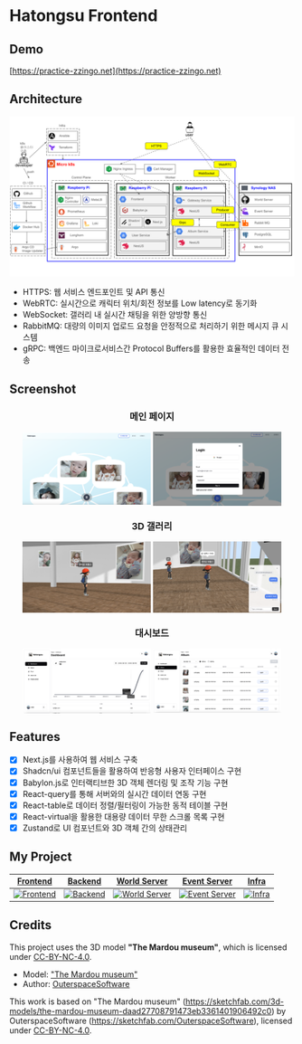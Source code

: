 # Hatongsu Frontend

## Demo

[https://practice-zzingo.net](https://practice-zzingo.net)

## Architecture

![Architecture](./docs/architecture.svg)

- HTTPS: 웹 서비스 엔드포인트 및 API 통신
- WebRTC: 실시간으로 캐릭터 위치/회전 정보를 Low latency로 동기화
- WebSocket: 갤러리 내 실시간 채팅을 위한 양방향 통신
- RabbitMQ: 대량의 이미지 업로드 요청을 안정적으로 처리하기 위한 메시지 큐 시스템
- gRPC: 백엔드 마이크로서비스간 Protocol Buffers를 활용한 효율적인 데이터 전송

## Screenshot

<div align="center">
  <h3>메인 페이지</h3>
  <p align="center">
    <img src="./docs/hatongsu_main_1.png" width="45%" style="vertical-align: middle">
    <img src="./docs/hatongsu_main_2.png" width="45%" style="vertical-align: middle">
  </p>
  
  <h3>3D 갤러리</h3>
  <p align="center">
    <img src="./docs/hatongsu_gallery_1.jpg" width="45%" style="vertical-align: middle">
    <img src="./docs/hatongsu_gallery_2.png" width="45%" style="vertical-align: middle">
  </p>

  <h3>대시보드</h3>
  <p align="center">
    <img src="./docs/hatongsu_dashboard_1.png" width="45%" style="vertical-align: middle">
    <img src="./docs/hatongsu_dashboard_2.png" width="45%" style="vertical-align: middle">
  </p>
</div>

## Features

- [x] Next.js를 사용하여 웹 서비스 구축
- [x] Shadcn/ui 컴포넌트들을 활용하여 반응형 사용자 인터페이스 구현
- [x] Babylon.js로 인터랙티브한 3D 객체 렌더링 및 조작 기능 구현
- [x] React-query를 통해 서버와의 실시간 데이터 연동 구현
- [x] React-table로 데이터 정렬/필터링이 가능한 동적 테이블 구현
- [x] React-virtual을 활용한 대용량 데이터 무한 스크롤 목록 구현
- [x] Zustand로 UI 컴포넌트와 3D 객체 간의 상태관리

## My Project

|                                                 [Frontend](https://github.com/zzingobomi/hatongsu-frontend)                                                  |                                                 [Backend](https://github.com/zzingobomi/hatongsu-backend)                                                 |                                                   [World Server](https://github.com/zzingobomi/hatongsu-world-server)                                                    |                                                   [Event Server](https://github.com/zzingobomi/hatongsu-event-server)                                                    |                                              [Infra](https://github.com/zzingobomi/on-premise)                                              |
| :----------------------------------------------------------------------------------------------------------------------------------------------------------: | :-------------------------------------------------------------------------------------------------------------------------------------------------------: | :----------------------------------------------------------------------------------------------------------------------------------------------------------------------: | :----------------------------------------------------------------------------------------------------------------------------------------------------------------------: | :-----------------------------------------------------------------------------------------------------------------------------------------: |
| [![Frontend](https://img.shields.io/github/languages/top/zzingobomi/hatongsu-frontend?style=for-the-badge)](https://github.com/zzingobomi/hatongsu-frontend) | [![Backend](https://img.shields.io/github/languages/top/zzingobomi/hatongsu-backend?style=for-the-badge)](https://github.com/zzingobomi/hatongsu-backend) | [![World Server](https://img.shields.io/github/languages/top/zzingobomi/hatongsu-world-server?style=for-the-badge)](https://github.com/zzingobomi/hatongsu-world-server) | [![Event Server](https://img.shields.io/github/languages/top/zzingobomi/hatongsu-event-server?style=for-the-badge)](https://github.com/zzingobomi/hatongsu-event-server) | [![Infra](https://img.shields.io/github/languages/top/zzingobomi/on-premise?style=for-the-badge)](https://github.com/zzingobomi/on-premise) |

## Credits

This project uses the 3D model **"The Mardou museum"**, which is licensed under [CC-BY-NC-4.0](http://creativecommons.org/licenses/by-nc/4.0/).

- Model: ["The Mardou museum"](https://sketchfab.com/3d-models/the-mardou-museum-daad27708791473eb3361401906492c0)
- Author: [OuterspaceSoftware](https://sketchfab.com/OuterspaceSoftware)

This work is based on "The Mardou museum" (https://sketchfab.com/3d-models/the-mardou-museum-daad27708791473eb3361401906492c0) by OuterspaceSoftware (https://sketchfab.com/OuterspaceSoftware), licensed under [CC-BY-NC-4.0](http://creativecommons.org/licenses/by-nc/4.0/).
